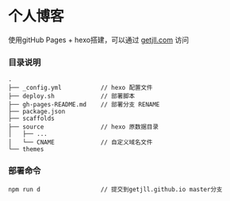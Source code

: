 # 个人博客
使用gitHub Pages + hexo搭建，可以通过 [getjll.com](getjll.com) 访问

### 目录说明

```
.
├── _config.yml           // hexo 配置文件
├── deploy.sh	          // 部署脚本
├── gh-pages-README.md    // 部署分支 RENAME
├── package.json
├── scaffolds
├── source                // hexo 原数据目录
│   ├── ...
│   └── CNAME             // 自定义域名文件
└── themes
```
### 部署命令
```
npm run d                 // 提交到getjll.github.io master分支
```
